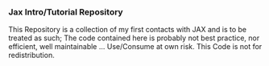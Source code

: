 ### Jax Intro/Tutorial Repository

This Repository is a collection of my first contacts with JAX and is to be treated as such;
The code contained here is probably not best practice, nor efficient, well maintainable ...
Use/Consume at own risk.
This Code is not for redistribution.